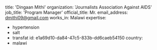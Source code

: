 title: 'Dingaan Mithi'
organization: 'Journalists Association Against AIDS'
job_title: 'Program Manager'
official_title: Mr.
email_address: dmithi09@gmail.com
works_in: Malawi
expertise:
  - hypertension
  - salt
  - transfat
id: e1a69d10-da84-47c5-833b-dd6caeb54150
country:
  - malawi
